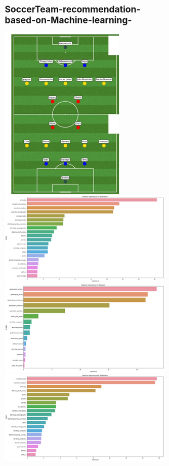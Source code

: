 # SoccerTeam-recommendation-based-on-Machine-learning-
![alt text](https://github.com/ShoaibDataScientist/SoccerTeam-recommendation-based-on-Machine-learning-/blob/main/soccer.PNG)
![alt text](https://github.com/ShoaibDataScientist/SoccerTeam-recommendation-based-on-Machine-learning-/blob/main/defender.png)
![alt text](https://github.com/ShoaibDataScientist/SoccerTeam-recommendation-based-on-Machine-learning-/blob/main/keeper.png)
![alt text](https://github.com/ShoaibDataScientist/SoccerTeam-recommendation-based-on-Machine-learning-/blob/main/midfielder.png)
